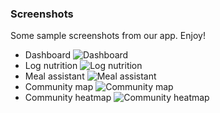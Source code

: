 ### Screenshots
Some sample screenshots from our app. Enjoy!

- Dashboard
![Dashboard](https://github.com/plamen9/NutriFIX/blob/main/screenshots/dashboard.png?raw=true)
- Log nutrition
![Log nutrition](https://github.com/plamen9/NutriFIX/blob/main/screenshots/log_nutrition.png?raw=true)
- Meal assistant
![Meal assistant](https://github.com/plamen9/NutriFIX/blob/main/screenshots/meal_assistant.png?raw=true)
- Community map
![Community map](https://github.com/plamen9/NutriFIX/blob/main/screenshots/community.png?raw=true)
- Community heatmap
![Community heatmap](https://github.com/plamen9/NutriFIX/blob/main/screenshots/community_heatmap.png?raw=true)
